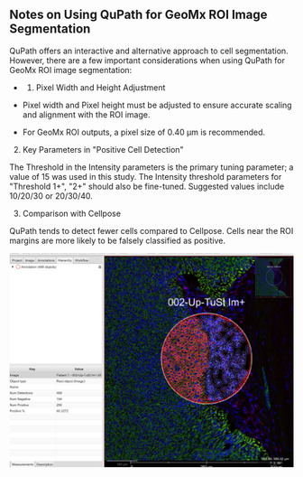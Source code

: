 ## Notes on Using QuPath for GeoMx ROI Image Segmentation

QuPath offers an interactive and alternative approach to cell segmentation. However, there are a few important considerations when using QuPath for GeoMx ROI image segmentation:

- 1. Pixel Width and Height Adjustment

- Pixel width and Pixel height must be adjusted to ensure accurate scaling and alignment with the ROI image.
- For GeoMx ROI outputs, a pixel size of 0.40 µm is recommended.

2. Key Parameters in "Positive Cell Detection"

The Threshold in the Intensity parameters is the primary tuning parameter; a value of 15 was used in this study.
The Intensity threshold parameters for "Threshold 1+", "2+" should also be fine-tuned. Suggested values include 10/20/30 or 20/30/40.

3. Comparison with Cellpose

QuPath tends to detect fewer cells compared to Cellpose.
Cells near the ROI margins are more likely to be falsely classified as positive.



<p align="center">
  <img width="700"  src="https://github.com/wanglab1/ROICellTrack/blob/main/misc/Qupath_example1.jpg">
</p>
